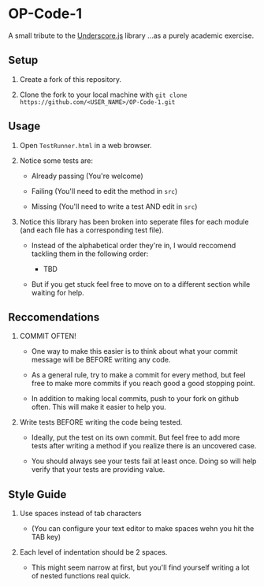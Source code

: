 # OP-Code-1

A small tribute to the [Underscore.js](http://underscorejs.org/) library ...as a purely academic exercise.

## Setup

1. Create a fork of this repository.

2. Clone the fork to your local machine with
`git clone https://github.com/<USER_NAME>/OP-Code-1.git`

## Usage

1. Open `TestRunner.html` in a web browser.

2. Notice some tests are:
  
    * Already passing (You're welcome)

    * Failing (You'll need to edit the method in `src`)

    * Missing (You'll need to write a test AND edit in `src`)

3. Notice this library has been broken into seperate files for each module (and each file has a corresponding test file).

    * Instead of the alphabetical order they're in, I would reccomend tackling them in the following order:
    
        * TBD

    * But if you get stuck feel free to move on to a different section while waiting for help.


## Reccomendations

1. COMMIT OFTEN!

    * One way to make this easier is to think about what your commit message will be BEFORE writing any code.

    * As a general rule, try to make a commit for every method, but feel free to make more commits if you reach good a good stopping point.

    * In addition to making local commits, push to your fork on github often. This will make it easier to help you.

2. Write tests BEFORE writing the code being tested.
  
    * Ideally, put the test on its own commit. But feel free to add more tests after writing a method if you realize there is an uncovered case.

    * You should always see your tests fail at least once. Doing so will help verify that your tests are providing value. 

## Style Guide

1. Use spaces instead of tab characters
    
    * (You can configure your text editor to make spaces wehn you hit the TAB key)

2. Each level of indentation should be 2 spaces. 

    * This might seem narrow at first, but you'll find yourself writing a lot of nested functions real quick.

